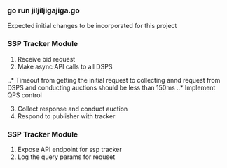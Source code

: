 ### go run jiljiljigajiga.go

Expected initial changes to be incorporated for this project

### SSP Tracker Module
1. Receive bid request
2. Make async API calls to all DSPS

..* Timeout from getting the initial request to collecting annd request from DSPS and conducting auctions should be less than 150ms
..* Implement QPS control

3. Collect response and conduct auction
4. Respond to publisher with tracker

### SSP Tracker Module
1. Expose API endpoint for ssp tracker
2. Log the query params for requset
